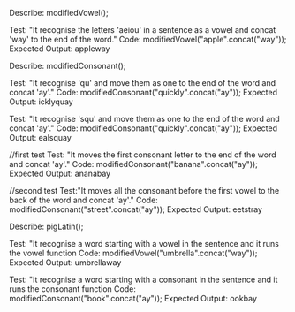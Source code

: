 Describe: modifiedVowel();

Test: "It recognise the letters 'aeiou' in a sentence as a vowel and concat 'way' to the end of the word."
Code: modifiedVowel("apple".concat("way"));
Expected Output: appleway



Describe: modifiedConsonant();


<!-- test one -->
Test: "It recognise 'qu' and move them as one to the end of the word and concat 'ay'."
Code: modifiedConsonant("quickly".concat("ay"));
Expected Output: icklyquay

<!-- test two-->
Test: "It recognise 'squ' and move them as one to the end of the word and concat 'ay'."
Code: modifiedConsonant("quickly".concat("ay"));
Expected Output: ealsquay

<!-- test three -->
//first test
Test: "It moves the first consonant letter to the end of the word and concat 'ay'."
Code: modifiedConsonant("banana".concat("ay"));
Expected Output: ananabay

//second test
Test:"It moves all the consonant before the first vowel to the back of the word and concat 'ay'."
Code: modifiedConsonant("street".concat("ay"));
Expected Output: eetstray


Describe: pigLatin();


<!-- test one -->
Test: "It recognise a word starting with a vowel in the sentence and it runs the vowel function
Code: modifiedVowel("umbrella".concat("way"));
Expected Output: umbrellaway

Test: "It recognise a word starting with a consonant in the sentence and it runs the consonant function
Code: modifiedConsonant("book".concat("ay"));
Expected Output: ookbay